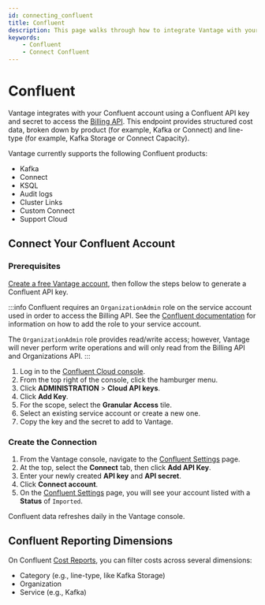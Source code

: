 ```yaml
---
id: connecting_confluent
title: Confluent
description: This page walks through how to integrate Vantage with your Confluent account.
keywords:
    - Confluent
    - Connect Confluent
---
```


# Confluent

Vantage integrates with your Confluent account using a Confluent API key and secret to access the [Billing API](https://docs.confluent.io/cloud/current/billing/overview.html#retrieve-costs-for-a-range-of-dates). This endpoint provides structured cost data, broken down by product (for example, Kafka or Connect) and line-type (for example, Kafka Storage or Connect Capacity).

Vantage currently supports the following Confluent products:

- Kafka
- Connect
- KSQL
- Audit logs
- Cluster Links
- Custom Connect
- Support Cloud

## Connect Your Confluent Account

### Prerequisites

[Create a free Vantage account](https://console.vantage.sh/signup), then follow the steps below to generate a Confluent API key.

:::info
Confluent requires an `OrganizationAdmin` role on the service account used in order to access the Billing API. See the [Confluent documentation](https://docs.confluent.io/cloud/current/access-management/access-control/rbac/manage-role-bindings.html) for information on how to add the role to your service account. 

The `OrganizationAdmin` role provides read/write access; however, Vantage will never perform write operations and will only read from the Billing API and Organizations API.
:::

1. Log in to the [Confluent Cloud console](https://confluent.cloud/login).
2. From the top right of the console, click the hamburger menu.
3. Click **ADMINISTRATION** > **Cloud API keys**.
4. Click **Add Key**.
5. For the scope, select the **Granular Access** tile.
6. Select an existing service account or create a new one.
7. Copy the key and the secret to add to Vantage.

### Create the Connection

1. From the Vantage console, navigate to the [Confluent Settings](https://console.vantage.sh/settings/confluent/) page.
2. At the top, select the **Connect** tab, then click **Add API Key**.
3. Enter your newly created **API key** and **API secret**. 
4. Click **Connect account**.
5. On the [Confluent Settings](https://console.vantage.sh/settings/confluent/) page, you will see your account listed with a **Status** of `Imported`. 

Confluent data refreshes daily in the Vantage console.

## Confluent Reporting Dimensions

On Confluent [Cost Reports](/cost_reports/), you can filter costs across several dimensions:

- Category (e.g., line-type, like Kafka Storage)
- Organization 
- Service (e.g., Kafka)
